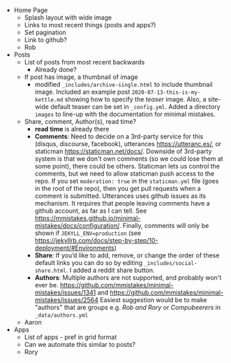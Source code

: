 * Home Page
  * Splash layout with wide image
  * Links to most recent things (posts and apps?)
  * Set pagination
  * Link to github?
  * Rob
* Posts
  * List of posts from most recent backwards
	 - Already done?
  * If post has image, a thumbnail of image
	  - modified `_includes/archive-single.html` to include thumbnail image. Included an example post `2020-07-13-this-is-my-kettle.md` showing how to specify the _teaser_ image. Also, a site-wide default teaser can be set in `_config.yml`. Added a directory `images` to line-up with the documentation for minimal mistakes.
  * Share, comment, Author(s), read time?
      - **read time** is already there
      - **Comments**: Need to decide on a 3rd-party service for this (disqus, discourse, facebook), utterances https://utteranc.es/, or staticman https://staticman.net/docs/. Downside of 3rd-party system is that we don't own comments (so we could lose them at some point), there could be others. Staticman lets us control the comments, but we need to allow staticman push access to the repo. If you set `moderation: true` in the `staticman.yml` file (goes in the root of the repo), then you get pull requests when a comment is submitted. Utterances uses github issues as its mechanism. It requires that people leaving comments have a github account, as far as I can tell. See https://mmistakes.github.io/minimal-mistakes/docs/configuration/. Finally, comments will only be shown if `JEKYLL_ENV=production` (see https://jekyllrb.com/docs/step-by-step/10-deployment/#Environments)
      - **Share**: If you’d like to add, remove, or change the order of these default links you can do so by editing `_includes/social-share.html`. I added a reddit share button.
      - **Authors**: Multiple authors are not supported, and probably won't ever be. https://github.com/mmistakes/minimal-mistakes/issues/1341 and https://github.com/mmistakes/minimal-mistakes/issues/2564 Easiest suggestion would be to make "authors" that are groups e.g. _Rob and Rory_ or _Compubeerers_ in `_data/authors.yml`
  * Aaron
* Apps
  * List of apps - pref in grid format
  * Can we automate this similar to posts?
  * Rory
